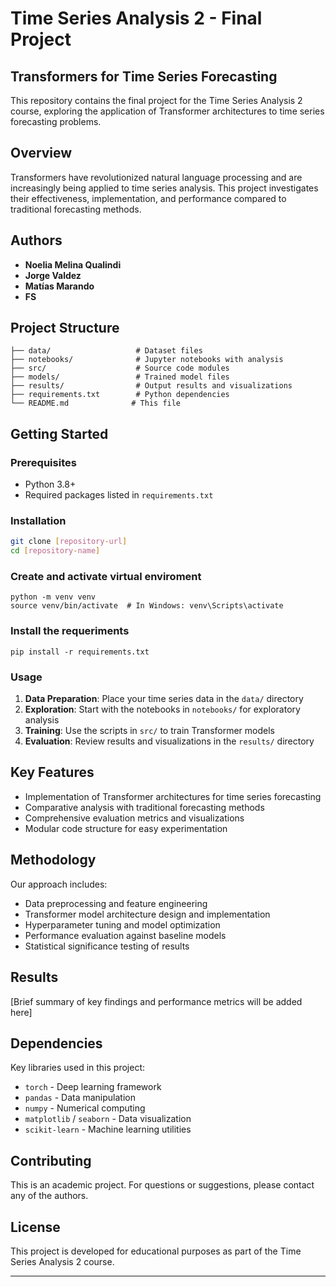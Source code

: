# Time Series Analysis 2 - Final Project

## Transformers for Time Series Forecasting

This repository contains the final project for the Time Series Analysis 2 course, exploring the application of Transformer architectures to time series forecasting problems.

## Overview

Transformers have revolutionized natural language processing and are increasingly being applied to time series analysis. This project investigates their effectiveness, implementation, and performance compared to traditional forecasting methods.

## Authors

- **Noelia Melina Qualindi**
- **Jorge Valdez**
- **Matías Marando**
- **FS**

## Project Structure

```
├── data/                   # Dataset files
├── notebooks/              # Jupyter notebooks with analysis
├── src/                    # Source code modules
├── models/                 # Trained model files
├── results/                # Output results and visualizations
├── requirements.txt        # Python dependencies
└── README.md              # This file
```

## Getting Started

### Prerequisites

- Python 3.8+
- Required packages listed in `requirements.txt`

### Installation

```bash
git clone [repository-url]
cd [repository-name]
```

### Create and activate virtual enviroment

```
python -m venv venv
source venv/bin/activate  # In Windows: venv\Scripts\activate
```

### Install the requeriments

```
pip install -r requirements.txt
```

### Usage

1. **Data Preparation**: Place your time series data in the `data/` directory
2. **Exploration**: Start with the notebooks in `notebooks/` for exploratory analysis
3. **Training**: Use the scripts in `src/` to train Transformer models
4. **Evaluation**: Review results and visualizations in the `results/` directory

## Key Features

- Implementation of Transformer architectures for time series forecasting
- Comparative analysis with traditional forecasting methods
- Comprehensive evaluation metrics and visualizations
- Modular code structure for easy experimentation

## Methodology

Our approach includes:

- Data preprocessing and feature engineering
- Transformer model architecture design and implementation
- Hyperparameter tuning and model optimization
- Performance evaluation against baseline models
- Statistical significance testing of results

## Results

[Brief summary of key findings and performance metrics will be added here]

## Dependencies

Key libraries used in this project:

- `torch`  - Deep learning framework
- `pandas` - Data manipulation
- `numpy` - Numerical computing
- `matplotlib` / `seaborn` - Data visualization
- `scikit-learn` - Machine learning utilities

## Contributing

This is an academic project. For questions or suggestions, please contact any of the authors.

## License

This project is developed for educational purposes as part of the Time Series Analysis 2 course.

---
